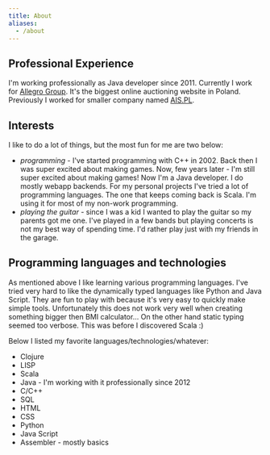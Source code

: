 ```yaml
---
title: About
aliases:
  - /about
---
```


## Professional Experience

I'm working professionally as Java developer since 2011. Currently I work for [Allegro
Group][allegro]. It's the biggest online auctioning website in Poland. Previously I worked for
smaller company named [AIS.PL][ais].

## Interests

I like to do a lot of things, but the most fun for me are two below:

* _programming_ - I've started programming with C++ in 2002. Back then I was super excited about making games. Now, few years later - I'm still super excited about making games! Now I'm a Java developer. I do mostly webapp backends. For my personal projects I've tried a lot of programming languages. The one that keeps coming back is Scala. I'm using it for most of my non-work programming.
* _playing the guitar_ - since I was a kid I wanted to play the guitar so my parents got me one. I've played in a few bands but playing concerts is not my best way of spending time. I'd rather play just with my friends in the garage.

## Programming languages and technologies
As mentioned above I like learning various programming languages. I've tried very hard to like the dynamically typed languages like Python and Java Script. They are fun to play with because it's very easy to quickly make simple tools. Unfortunately this does not work very well when creating something bigger then BMI calculator... On the other hand static typing seemed too verbose. This was before I discovered Scala :)

Below I listed my favorite languages/technologies/whatever:

* Clojure
* LISP
* Scala
* Java - I'm working with it professionally since 2012
* C/C++
* SQL
* HTML
* CSS
* Python
* Java Script
* Assembler - mostly basics

[allegro]: http://en.wikipedia.org/wiki/Allegro_(auction_website)
[ais]: http://www.ais.pl

